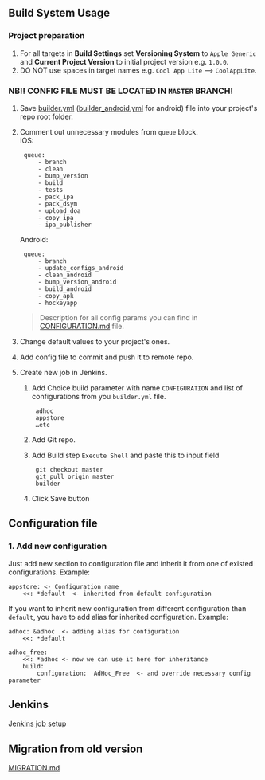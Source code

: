 ## Build System Usage

### Project preparation

1. For all targets in **Build Settings** set **Versioning System** to `Apple Generic` and **Current Project Version** to initial project version e.g. `1.0.0`.
2. DO NOT use spaces in target names e.g. `Cool App Lite` --> `CoolAppLite`.

### NB!! CONFIG FILE MUST BE LOCATED IN `MASTER` BRANCH!

1. Save [builder.yml](https://raw.github.com/dev4dev/bs_modulo/master/builder.yml) ([builder_android.yml](https://raw.github.com/dev4dev/bs_modulo/master/builder_android.yml) for android) file into your project's repo root folder.
2. Comment out unnecessary modules from `queue` block.  
	iOS:
	
		queue:
			- branch
			- clean
			- bump_version
			- build
			- tests
			- pack_ipa
			- pack_dsym
			- upload_doa
			- copy_ipa
			- ipa_publisher

	Android:
	
		queue:
		    - branch
		    - update_configs_android
		    - clean_android
		    - bump_version_android
		    - build_android
		    - copy_apk
		    - hockeyapp
		    
	> Description for all config params you can find in [CONFIGURATION.md](https://github.com/dev4dev/bs_modulo/blob/master/docs/CONFIGURATION.md) file.
3. Change default values to your project's ones.
4. Add config file to commit and push it to remote repo.
5. Create new job in Jenkins.
	1. Add Choice build parameter with name `CONFIGURATION` and list of configurations from you `builder.yml` file.
			
			adhoc
			appstore
			…etc
	2. Add Git repo.
	3. Add Build step `Execute Shell` and paste this to input field
	
			git checkout master
			git pull origin master
			builder
	4. Click Save button

## Configuration file
### 1. Add new configuration

Just add new section to configuration file and inherit it from one of existed configurations. Example:

	appstore: <- Configuration name
		<<: *default  <- inherited from default configuration

If you want to inherit new configuration from different configuration than `default`, you have to add alias for inherited configuration. Example:

	adhoc: &adhoc  <- adding alias for configuration
		<<: *default

	adhoc_free:
		<<: *adhoc <- now we can use it here for inheritance
		build:
			configuration:	AdHoc_Free  <- and override necessary config parameter

## Jenkins
[Jenkins job setup](https://github.com/dev4dev/bs_modulo/blob/master/docs/JENKINS.md)

## Migration from old version
[MIGRATION.md](https://github.com/dev4dev/bs_modulo/blob/master/docs/MIGRATION.md)
